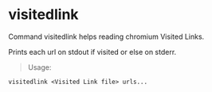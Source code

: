 # visitedlink

Command visitedlink helps reading chromium Visited Links.

Prints each url on stdout if visited or else on stderr.

> Usage:

```
visitedlink <Visited Link file> urls...
```

